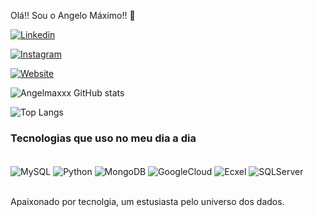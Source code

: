 Olá!! Sou o Angelo Máximo!! 👋

[![Linkedin](	https://img.shields.io/badge/LinkedIn-0077B5?style=for-the-badge&logo=linkedin&logoColor=white)](https://www.linkedin.com/in/angelo-maximo-s-alves-47112164/)

[![Instagram](https://img.shields.io/badge/Instagram-E4405F?style=for-the-badge&logo=instagram&logoColor=white)](https://www.instagram.com/angelmax15/)

[![Website](https://img.shields.io/badge/website-000000?style=for-the-badge&logo=About.me&logoColor=white)](http://maxdatadigital.com/)




![Angelmaxxx GitHub stats](https://github-readme-stats.vercel.app/api?username=angelmaxxx&show_icons=true&theme=dracula)


![Top Langs](https://github-readme-stats.vercel.app/api/top-langs/?username=angelmaxxx&hide_progress=true)


### Tecnologias que uso no meu dia a dia 


  <div style="display: inline_block"><br/>
 <img align="center" alt="MySQL" src="https://img.shields.io/badge/MySQL-00000F?style=for-the-badge&logo=mysql&logoColor=white" /> 
<img align="center" alt="Python" src="https://img.shields.io/badge/Python-14354C?style=for-the-badge&logo=python&logoColor=white" />
    <img align="center" alt="MongoDB" src="https://img.shields.io/badge/MongoDB-4EA94B?style=for-the-badge&logo=mongodb&logoColor=white" />
 <img align="center" alt="GoogleCloud" src="https://img.shields.io/badge/Google_Cloud-4285F4?style=for-the-badge&logo=google-cloud&logoColor=white" />
 <img align="center" alt="Ecxel" src="https://img.shields.io/badge/Microsoft_Excel-217346?style=for-the-badge&logo=microsoft-excel&logoColor=white" />
 <img align="center" alt="SQLServer" src="https://img.shields.io/badge/Microsoft_SQL_Server-CC2927?style=for-the-badge&logo=microsoft-sql-server&logoColor=white" />
 </div><br/>

 Apaixonado por tecnolgia, um estusiasta pelo universo dos dados.


